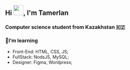 ## Hi <img src="https://github.com/blackcater/blackcater/raw/main/images/Hi.gif" height="32"/>, I'm Tamerlan 
### Computer science student from Kazakhstan 🇰🇿

### 🌱I’m learning
* Front-End: HTML, CSS, JS;
* FullStack: NodsJS, MySQL;
* Designer: Figma, Wordpress;






<!--
**Daggama/Daggama** is a ✨ _special_ ✨ repository because its `README.md` (this file) appears on your GitHub profile.

Here are some ideas to get you started:

- 🔭 I’m currently working on ...
- 🌱 I’m currently learning ...
- 👯 I’m looking to collaborate on ...
- 🤔 I’m looking for help with ...
- 💬 Ask me about ...
- 📫 How to reach me: ...
- 😄 Pronouns: ...
- ⚡ Fun fact: ...
-->
